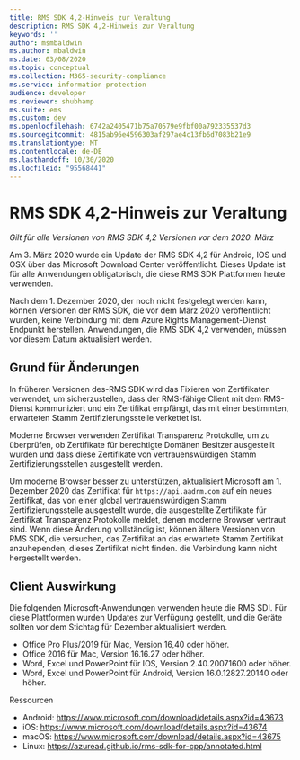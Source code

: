 ```yaml
---
title: RMS SDK 4,2-Hinweis zur Veraltung
description: RMS SDK 4,2-Hinweis zur Veraltung
keywords: ''
author: msmbaldwin
ms.author: mbaldwin
ms.date: 03/08/2020
ms.topic: conceptual
ms.collection: M365-security-compliance
ms.service: information-protection
audience: developer
ms.reviewer: shubhamp
ms.suite: ems
ms.custom: dev
ms.openlocfilehash: 6742a2405471b75a70579e9fbf00a792335537d3
ms.sourcegitcommit: 4815ab96e4596303af297ae4c13fb6d7083b21e9
ms.translationtype: MT
ms.contentlocale: de-DE
ms.lasthandoff: 10/30/2020
ms.locfileid: "95568441"
---
```

# <a name="rms-sdk-42-deprecation-notice"></a>RMS SDK 4,2-Hinweis zur Veraltung 

*Gilt für alle Versionen von RMS SDK 4,2 Versionen vor dem 2020. März*

Am 3. März 2020 wurde ein Update der RMS SDK 4,2 für Android, IOS und OSX über das Microsoft Download Center veröffentlicht. Dieses Update ist für alle Anwendungen obligatorisch, die diese RMS SDK Plattformen heute verwenden.  

Nach dem 1. Dezember 2020, der noch nicht festgelegt werden kann, können Versionen der RMS SDK, die vor dem März 2020 veröffentlicht wurden, keine Verbindung mit dem Azure Rights Management-Dienst Endpunkt herstellen. Anwendungen, die RMS SDK 4,2 verwenden, müssen vor diesem Datum aktualisiert werden. 

## <a name="reason-for-change"></a>Grund für Änderungen 

In früheren Versionen des-RMS SDK wird das Fixieren von Zertifikaten verwendet, um sicherzustellen, dass der RMS-fähige Client mit dem RMS-Dienst kommuniziert und ein Zertifikat empfängt, das mit einer bestimmten, erwarteten Stamm Zertifizierungsstelle verkettet ist.  

Moderne Browser verwenden Zertifikat Transparenz Protokolle, um zu überprüfen, ob Zertifikate für berechtigte Domänen Besitzer ausgestellt wurden und dass diese Zertifikate von vertrauenswürdigen Stamm Zertifizierungsstellen ausgestellt werden.  

Um moderne Browser besser zu unterstützen, aktualisiert Microsoft am 1. Dezember 2020 das Zertifikat für `https://api.aadrm.com` auf ein neues Zertifikat, das von einer global vertrauenswürdigen Stamm Zertifizierungsstelle ausgestellt wurde, die ausgestellte Zertifikate für Zertifikat Transparenz Protokolle meldet, denen moderne Browser vertraut sind. Wenn diese Änderung vollständig ist, können ältere Versionen von RMS SDK, die versuchen, das Zertifikat an das erwartete Stamm Zertifikat anzuhependen, dieses Zertifikat nicht finden. die Verbindung kann nicht hergestellt werden.  

## <a name="client-impact"></a>Client Auswirkung 

Die folgenden Microsoft-Anwendungen verwenden heute die RMS SDI. Für diese Plattformen wurden Updates zur Verfügung gestellt, und die Geräte sollten vor dem Stichtag für Dezember aktualisiert werden. 

- Office Pro Plus/2019 für Mac, Version 16,40 oder höher.
- Office 2016 für Mac, Version 16.16.27 oder höher.
- Word, Excel und PowerPoint für IOS, Version 2.40.20071600 oder höher.
- Word, Excel und PowerPoint für Android, Version 16.0.12827.20140 oder höher.

Ressourcen 

- Android: https://www.microsoft.com/download/details.aspx?id=43673
- iOS: https://www.microsoft.com/download/details.aspx?id=43674 
- macOS: https://www.microsoft.com/download/details.aspx?id=43675 
- Linux: https://azuread.github.io/rms-sdk-for-cpp/annotated.html
